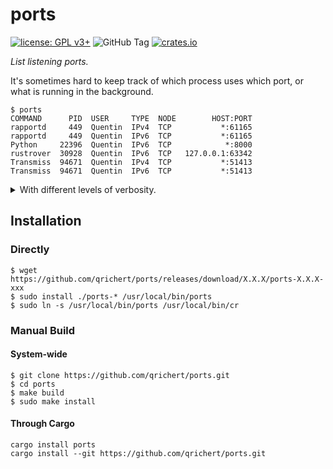 # ports

[![license: GPL v3+](https://img.shields.io/badge/license-GPLv3+-blue)](https://www.gnu.org/licenses/gpl-3.0)
![GitHub Tag](https://img.shields.io/github/v/tag/qrichert/ports?sort=semver&filter=*.*.*&label=release)
[![crates.io](https://img.shields.io/crates/d/ports?logo=rust&logoColor=white&color=orange)](https://crates.io/crates/ports)

_List listening ports._

It's sometimes hard to keep track of which process uses which port, or
what is running in the background.

```console
$ ports
COMMAND      PID  USER     TYPE  NODE        HOST:PORT
rapportd     449  Quentin  IPv4  TCP           *:61165
rapportd     449  Quentin  IPv6  TCP           *:61165
Python     22396  Quentin  IPv6  TCP            *:8000
rustrover  30928  Quentin  IPv6  TCP   127.0.0.1:63342
Transmiss  94671  Quentin  IPv4  TCP           *:51413
Transmiss  94671  Quentin  IPv6  TCP           *:51413
```

<details><summary>With different levels of verbosity.</summary>
<p>

```console
$ ports -vv
COMMAND      PID  USER     TYPE  NODE        HOST:PORT  COMMAND
rapportd     449  Quentin  IPv4  TCP           *:61165  /usr/libexec/rapportd
rapportd     449  Quentin  IPv6  TCP           *:61165  /usr/libexec/rapportd
Python     22396  Quentin  IPv6  TCP            *:8000  /usr/local/Cellar/python@3.12/3.12.3/Frameworks/Python.framework/Versions/3.12/Resources/Python.app/Contents/MacOS/Python -m http.server
rustrover  30928  Quentin  IPv6  TCP   127.0.0.1:63342  /Applications/RustRover.app/Contents/MacOS/rustrover
Transmiss  94671  Quentin  IPv4  TCP           *:51413  /Applications/Transmission.app/Contents/MacOS/Transmission
Transmiss  94671  Quentin  IPv6  TCP           *:51413  /Applications/Transmission.app/Contents/MacOS/Transmission
```

```console
$ ports -vvv
COMMAND      PID  USER     TYPE  NODE        HOST:PORT  %CPU  %MEM    START       TIME  COMMAND
rapportd     449  Quentin  IPv4  TCP           *:61165   0.0   0.1  12Jul24    3:05.13  /usr/libexec/rapportd
rapportd     449  Quentin  IPv6  TCP           *:61165   0.0   0.1  12Jul24    3:05.13  /usr/libexec/rapportd
Python     22396  Quentin  IPv6  TCP            *:8000   0.0   0.1   5:47PM    0:00.18  /usr/local/Cellar/python@3.12/3.12.3/Frameworks/Python.framework/Versions/3.12/Resources/Python.app/Contents/MacOS/Python -m http.server
rustrover  30928  Quentin  IPv6  TCP   127.0.0.1:63342  18.3  32.2  Mon06PM  295:40.56  /Applications/RustRover.app/Contents/MacOS/rustrover
Transmiss  94671  Quentin  IPv4  TCP           *:51413   0.0   0.2   3Aug24   96:41.80  /Applications/Transmission.app/Contents/MacOS/Transmission
Transmiss  94671  Quentin  IPv6  TCP           *:51413   0.0   0.2   3Aug24   96:41.80  /Applications/Transmission.app/Contents/MacOS/Transmission
```

</p>
</details>

## Installation

### Directly

```console
$ wget https://github.com/qrichert/ports/releases/download/X.X.X/ports-X.X.X-xxx
$ sudo install ./ports-* /usr/local/bin/ports
$ sudo ln -s /usr/local/bin/ports /usr/local/bin/cr
```

### Manual Build

#### System-wide

```console
$ git clone https://github.com/qrichert/ports.git
$ cd ports
$ make build
$ sudo make install
```

#### Through Cargo

```shell
cargo install ports
cargo install --git https://github.com/qrichert/ports.git
```
